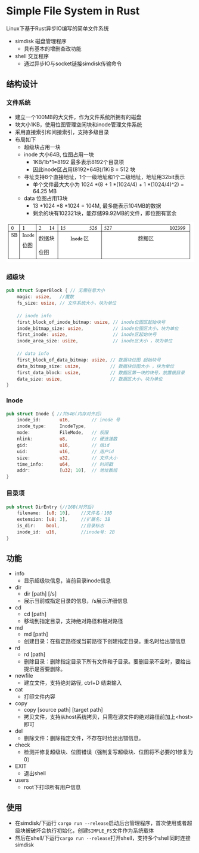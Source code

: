 # Simple File System in Rust

Linux下基于Rust异步IO编写的简单文件系统

- simdisk 磁盘管理程序
    - 具有基本的增删查改功能
- shell 交互程序
    - 通过异步IO与socket链接simdisk传输命令
## 结构设计

### 文件系统

- 建立一个100MB的大文件，作为文件系统所拥有的磁盘
- 块大小1KB，使用位图管理空闲块和inode管理文件系统
- 采用直接索引和间接索引，支持多级目录
- 布局如下
    - 超级块占用一块
    - inode 大小64B, 位图占用一块
        - 1KB/1b*1=8192 最多表示8192个目录项
        - 因此inode区占用(8192*64B)/1KiB = 512 块
    - 寻址支持8个直接地址，1个一级地址和1个二级地址，地址用32bit表示
        - 单个文件最大大小为 1024 *(8 + 1 *(1024/4) + 1 *(1024/4)^2) = 64.25 MB
    - data 位图占用13块
        - 13 *1024 *8 *1024 = 104M, 最多能表示104MB的数据
        - 剩余的块有102321块，能存储99.92MB的文件，即位图有富余 
<p align="center">
  <img src="images/布局.png" alt="布局">
</p>

### 超级块
```rust
pub struct SuperBlock { // 无需在意大小
    magic: usize,   //魔数
    fs_size: usize, // 文件系统大小，块为单位

    // inode info
    first_block_of_inode_bitmap: usize, // inode位图区起始块号
    inode_bitmap_size: usize,           // inode位图区大小，块为单位
    first_inode: usize,                 // inode区起始块号
    inode_area_size: usize,             // inode区大小 ，块为单位

    // data info
    first_block_of_data_bitmap: usize, // 数据块位图 起始块号
    data_bitmap_size: usize,           // 数据块位图大小 ，块为单位
    first_data_block: usize,           // 数据区第一块的块号，放置根目录
    data_size: usize,                  // 数据区大小，块为单位
}
```
### Inode
```rust
pub struct Inode { //共64B(内存对齐后)
    inode_id:       u16,        // inode 号
    inode_type:     InodeType,
    mode:           FileMode,   // 权限
    nlink:          u8,         // 硬连接数
    gid:            u16,        // 组id
    uid:            u16,        // 用户id
    size:           u32,        // 文件大小
    time_info:      u64,        // 时间戳
    addr:           [u32; 10],  // 地址数组
}
```
### 目录项
```rust
pub struct DirEntry {//16B(对齐后)
    filename:  [u8; 10],    //文件名：10B
    extension: [u8; 3],     //扩展名: 3B
    is_dir:    bool,        //目录标志
    inode_id:  u16,         //inode号: 2B
}
```

## 功能
- info
    - 显示超级块信息，当前目录inode信息
- dir
    - dir [path] [/s]
    - 展示当前或指定目录的信息，/s展示详细信息
- cd
    - cd [path]
    - 移动到指定目录，支持绝对路径和相对路径
- md
    - md [path]
    - 创建目录：在指定路径或当前路径下创建指定目录。重名时给出错信息
- rd
    - rd [path]
    - 删除目录：删除指定目录下所有文件和子目录。要删目录不空时，要给出提示是否要删除。
- newfile
    - 建立文件，支持绝对路径, ctrl+D 结束输入
- cat
    - 打印文件内容
- copy
    - copy [source path] [target path]
    - 拷贝文件，支持从host系统拷贝，只需在源文件的绝对路径前加上\<host>即可
- del
    - 删除文件：删除指定文件，不存在时给出出错信息。
- check
    - 检测并修复超级块、位图错误（强制复写超级块、位图将不必要的1修复为0）
- EXIT
    - 退出shell
- users
    - root下打印所有用户信息
## 使用
- 在simdisk/下运行 `cargo run --release`启动后台管理程序，首次使用或者超级块被破坏会执行初始化，创建`SIMPLE_FS`文件作为系统载体
- 然后在shell/下运行`cargo run --release`打开shell，支持多个shell同时连接simdisk